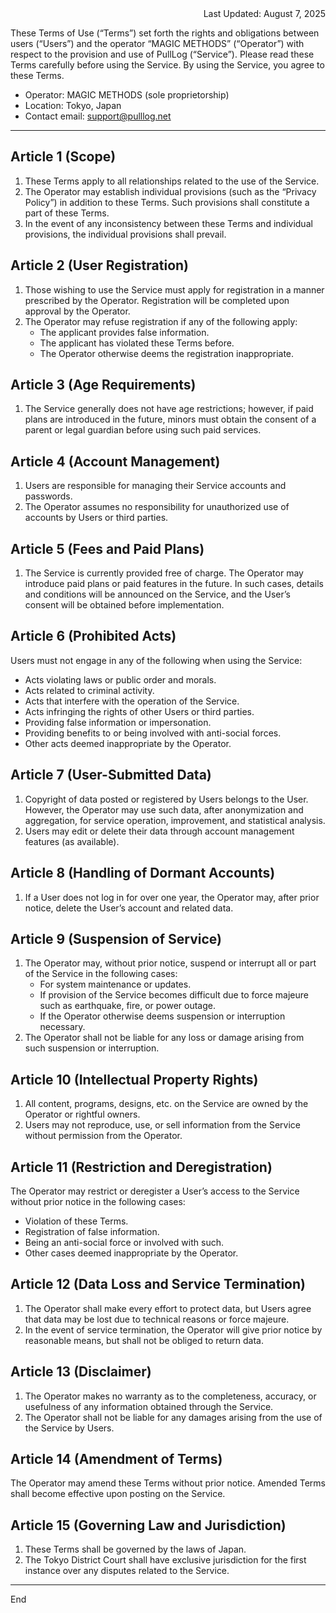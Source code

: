 <div style="text-align: right;">Last Updated: August 7, 2025</div>

These Terms of Use (“Terms”) set forth the rights and obligations between users (“Users”) and the operator “MAGIC METHODS” (“Operator”) with respect to the provision and use of PullLog (“Service”). Please read these Terms carefully before using the Service. By using the Service, you agree to these Terms.

- Operator: MAGIC METHODS (sole proprietorship)
- Location: Tokyo, Japan
- Contact email: support@pulllog.net

---

## Article 1 (Scope)

1. These Terms apply to all relationships related to the use of the Service.
2. The Operator may establish individual provisions (such as the “Privacy Policy”) in addition to these Terms. Such provisions shall constitute a part of these Terms.
3. In the event of any inconsistency between these Terms and individual provisions, the individual provisions shall prevail.

## Article 2 (User Registration)

1. Those wishing to use the Service must apply for registration in a manner prescribed by the Operator. Registration will be completed upon approval by the Operator.
2. The Operator may refuse registration if any of the following apply:
   - The applicant provides false information.
   - The applicant has violated these Terms before.
   - The Operator otherwise deems the registration inappropriate.

## Article 3 (Age Requirements)

1. The Service generally does not have age restrictions; however, if paid plans are introduced in the future, minors must obtain the consent of a parent or legal guardian before using such paid services.

## Article 4 (Account Management)

1. Users are responsible for managing their Service accounts and passwords.
2. The Operator assumes no responsibility for unauthorized use of accounts by Users or third parties.

## Article 5 (Fees and Paid Plans)

1. The Service is currently provided free of charge. The Operator may introduce paid plans or paid features in the future. In such cases, details and conditions will be announced on the Service, and the User’s consent will be obtained before implementation.

## Article 6 (Prohibited Acts)

Users must not engage in any of the following when using the Service:

- Acts violating laws or public order and morals.
- Acts related to criminal activity.
- Acts that interfere with the operation of the Service.
- Acts infringing the rights of other Users or third parties.
- Providing false information or impersonation.
- Providing benefits to or being involved with anti-social forces.
- Other acts deemed inappropriate by the Operator.

## Article 7 (User-Submitted Data)

1. Copyright of data posted or registered by Users belongs to the User. However, the Operator may use such data, after anonymization and aggregation, for service operation, improvement, and statistical analysis.
2. Users may edit or delete their data through account management features (as available).

## Article 8 (Handling of Dormant Accounts)

1. If a User does not log in for over one year, the Operator may, after prior notice, delete the User’s account and related data.

## Article 9 (Suspension of Service)

1. The Operator may, without prior notice, suspend or interrupt all or part of the Service in the following cases:
   - For system maintenance or updates.
   - If provision of the Service becomes difficult due to force majeure such as earthquake, fire, or power outage.
   - If the Operator otherwise deems suspension or interruption necessary.
2. The Operator shall not be liable for any loss or damage arising from such suspension or interruption.

## Article 10 (Intellectual Property Rights)

1. All content, programs, designs, etc. on the Service are owned by the Operator or rightful owners.
2. Users may not reproduce, use, or sell information from the Service without permission from the Operator.

## Article 11 (Restriction and Deregistration)

The Operator may restrict or deregister a User’s access to the Service without prior notice in the following cases:

- Violation of these Terms.
- Registration of false information.
- Being an anti-social force or involved with such.
- Other cases deemed inappropriate by the Operator.

## Article 12 (Data Loss and Service Termination)

1. The Operator shall make every effort to protect data, but Users agree that data may be lost due to technical reasons or force majeure.
2. In the event of service termination, the Operator will give prior notice by reasonable means, but shall not be obliged to return data.

## Article 13 (Disclaimer)

1. The Operator makes no warranty as to the completeness, accuracy, or usefulness of any information obtained through the Service.
2. The Operator shall not be liable for any damages arising from the use of the Service by Users.

## Article 14 (Amendment of Terms)

The Operator may amend these Terms without prior notice. Amended Terms shall become effective upon posting on the Service.

## Article 15 (Governing Law and Jurisdiction)

1. These Terms shall be governed by the laws of Japan.
2. The Tokyo District Court shall have exclusive jurisdiction for the first instance over any disputes related to the Service.

---

End
